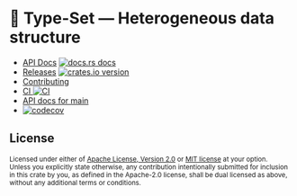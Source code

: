 # 📰 Type-Set &mdash; Heterogeneous data structure

* [API Docs][docs] [![docs.rs docs][docs-badge]][docs]
* [Releases][releases] [![crates.io version][version-badge]][crate]
* [Contributing][contributing]
* [CI ![CI][ci-badge]][ci]
* [API docs for main][main-docs]
* [![codecov](https://codecov.io/gh/jbr/type-set/graph/badge.svg?token=icc3N1bPQD)](https://codecov.io/gh/jbr/type-set)

[ci]: https://github.com/jbr/type-set/actions?query=workflow%3ACI
[ci-badge]: https://github.com/jbr/type-set/workflows/CI/badge.svg
[releases]: https://github.com/jbr/type-set/releases
[docs]: https://docs.rs/type-set
[contributing]: https://github.com/jbr/type-set/blob/main/.github/CONTRIBUTING.md
[crate]: https://crates.io/crates/type-set
[docs-badge]: https://img.shields.io/badge/docs-latest-blue.svg?style=flat-square
[version-badge]: https://img.shields.io/crates/v/type-set.svg?style=flat-square
[main-docs]: https://jbr.github.io/type-set/type-set/

## License

<sup>
Licensed under either of <a href="LICENSE-APACHE">Apache License, Version
2.0</a> or <a href="LICENSE-MIT">MIT license</a> at your option.
</sup>

<br/>

<sub>
Unless you explicitly state otherwise, any contribution intentionally submitted
for inclusion in this crate by you, as defined in the Apache-2.0 license, shall
be dual licensed as above, without any additional terms or conditions.
</sub>

